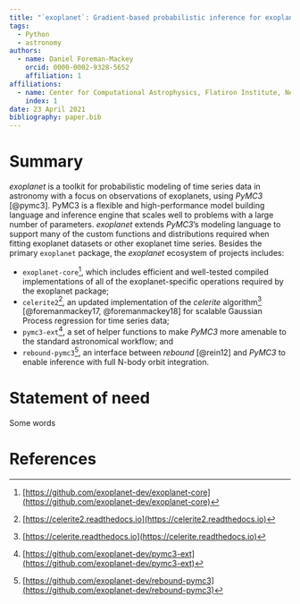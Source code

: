 ```yaml
---
title: "`exoplanet`: Gradient-based probabilistic inference for exoplanet data & other astronomical time series"
tags:
  - Python
  - astronomy
authors:
  - name: Daniel Foreman-Mackey
    orcid: 0000-0002-9328-5652
    affiliation: 1
affiliations:
  - name: Center for Computational Astrophysics, Flatiron Institute, New York, NY
    index: 1
date: 23 April 2021
bibliography: paper.bib
---
```


# Summary

_exoplanet_ is a toolkit for probabilistic modeling of time series data in
astronomy with a focus on observations of exoplanets, using _PyMC3_ [@pymc3].
PyMC3 is a flexible and high-performance model building language and inference
engine that scales well to problems with a large number of parameters.
_exoplanet_ extends _PyMC3_’s modeling language to support many of the custom
functions and distributions required when fitting exoplanet datasets or other
exoplanet time series. Besides the primary `exoplanet` package, the _exoplanet_
ecosystem of projects includes:

- `exoplanet-core`[^exoplanet-core], which includes efficient and well-tested
  compiled implementations of all of the exoplanet-specific operations required
  by the exoplanet package;
- `celerite2`[^celerite2], an updated implementation of the _celerite_
  algorithm[^celerite] [@foremanmackey17, @foremanmackey18] for scalable
  Gaussian Process regression for time series data;
- `pymc3-ext`[^pymc3-ext], a set of helper functions to make _PyMC3_ more
  amenable to the standard astronomical workflow; and
- `rebound-pymc3`[^rebound-pymc3], an interface between _rebound_ [@rein12] and
  _PyMC3_ to enable inference with full N-body orbit integration.

# Statement of need

Some words

# References

[^exoplanet-core]: [https://github.com/exoplanet-dev/exoplanet-core](https://github.com/exoplanet-dev/exoplanet-core)
[^celerite2]: [https://celerite2.readthedocs.io](https://celerite2.readthedocs.io)
[^celerite]: [https://celerite.readthedocs.io](https://celerite.readthedocs.io)
[^pymc3-ext]: [https://github.com/exoplanet-dev/pymc3-ext](https://github.com/exoplanet-dev/pymc3-ext)
[^rebound-pymc3]: [https://github.com/exoplanet-dev/rebound-pymc3](https://github.com/exoplanet-dev/rebound-pymc3)
